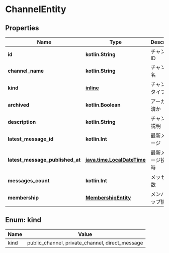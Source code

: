 
# ChannelEntity

## Properties
Name | Type | Description | Notes
------------ | ------------- | ------------- | -------------
**id** | **kotlin.String** | チャンネルID |  [optional]
**channel_name** | **kotlin.String** | チャンネル名 |  [optional]
**kind** | [**inline**](#KindEnum) | チャンネルタイプ |  [optional]
**archived** | **kotlin.Boolean** | アーカイブ済か |  [optional]
**description** | **kotlin.String** | チャンネル説明 |  [optional]
**latest_message_id** | **kotlin.Int** | 最新メッセージ |  [optional]
**latest_message_published_at** | [**java.time.LocalDateTime**](java.time.LocalDateTime.md) | 最新メッセージ投稿日時 |  [optional]
**messages_count** | **kotlin.Int** | メッセージ数 |  [optional]
**membership** | [**MembershipEntity**](MembershipEntity.md) | メンバーシップ情報 |  [optional]


<a name="KindEnum"></a>
## Enum: kind
Name | Value
---- | -----
kind | public_channel, private_channel, direct_message



